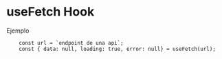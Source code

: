# useFetch Hook

Ejemplo
```
    const url = `endpoint de una api`;
    const { data: null, loading: true, error: null} = useFetch(url);
```
    
